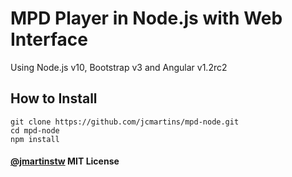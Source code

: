 # MPD Player in Node.js with Web Interface
Using Node.js v10, Bootstrap v3 and Angular v1.2rc2

## How to Install

	git clone https://github.com/jcmartins/mpd-node.git
	cd mpd-node
	npm install

#### [@jmartinstw](https://twitter.com/jmartinstw) MIT License